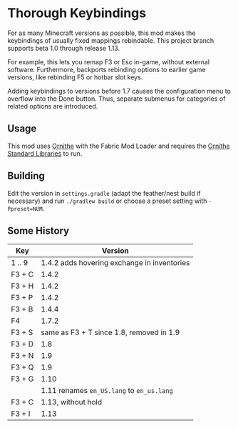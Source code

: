 # Thorough Keybindings

For as many Minecraft versions as possible, this mod makes the keybindings of
usually fixed mappings rebindable.
This project branch supports beta 1.0 through release 1.13.

For example, this lets you remap F3 or Esc in-game, without external software.
Furthermore, backports rebinding options to earlier game versions, like
rebinding F5 or hotbar slot keys.

Adding keybindings to versions before 1.7 causes the configuration menu to
overflow into the Done button.
Thus, separate submenus for categories of related options are introduced.

## Usage

This mod uses [Ornithe](https://ornithemc.net/) with the Fabric Mod Loader and
requires the [Ornithe Standard Libraries](https://modrinth.com/mod/osl) to
run.

## Building

Edit the version in `settings.gradle` (adapt the feather/nest build if
necessary) and run `./gradlew build` or choose a preset setting with
`-Ppreset=NUM`.

## Some History

| Key    | Version                                     |
|--------|---------------------------------------------|
| 1 .. 9 | 1.4.2 adds hovering exchange in inventories |
| F3 + C | 1.4.2                                       |
| F3 + H | 1.4.2                                       |
| F3 + P | 1.4.2                                       |
| F3 + B | 1.4.4                                       |
| F4     | 1.7.2                                       |
| F3 + S | same as F3 + T since 1.8, removed in 1.9    |
| F3 + D | 1.8                                         |
| F3 + N | 1.9                                         |
| F3 + Q | 1.9                                         |
| F3 + G | 1.10                                        |
|        | 1.11 renames `en_US.lang` to `en_us.lang`   |
| F3 + C | 1.13, without hold                          |
| F3 + I | 1.13                                        |
